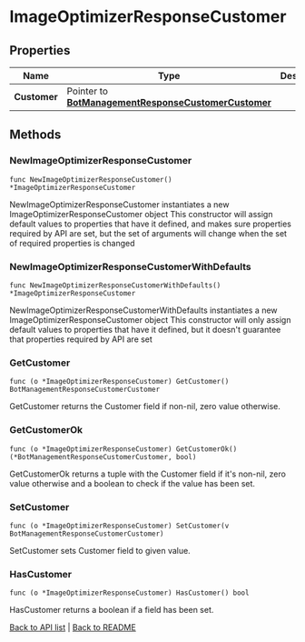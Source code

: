 # ImageOptimizerResponseCustomer

## Properties

Name | Type | Description | Notes
------------ | ------------- | ------------- | -------------
**Customer** | Pointer to [**BotManagementResponseCustomerCustomer**](BotManagementResponseCustomerCustomer.md) |  | [optional] 

## Methods

### NewImageOptimizerResponseCustomer

`func NewImageOptimizerResponseCustomer() *ImageOptimizerResponseCustomer`

NewImageOptimizerResponseCustomer instantiates a new ImageOptimizerResponseCustomer object
This constructor will assign default values to properties that have it defined,
and makes sure properties required by API are set, but the set of arguments
will change when the set of required properties is changed

### NewImageOptimizerResponseCustomerWithDefaults

`func NewImageOptimizerResponseCustomerWithDefaults() *ImageOptimizerResponseCustomer`

NewImageOptimizerResponseCustomerWithDefaults instantiates a new ImageOptimizerResponseCustomer object
This constructor will only assign default values to properties that have it defined,
but it doesn't guarantee that properties required by API are set

### GetCustomer

`func (o *ImageOptimizerResponseCustomer) GetCustomer() BotManagementResponseCustomerCustomer`

GetCustomer returns the Customer field if non-nil, zero value otherwise.

### GetCustomerOk

`func (o *ImageOptimizerResponseCustomer) GetCustomerOk() (*BotManagementResponseCustomerCustomer, bool)`

GetCustomerOk returns a tuple with the Customer field if it's non-nil, zero value otherwise
and a boolean to check if the value has been set.

### SetCustomer

`func (o *ImageOptimizerResponseCustomer) SetCustomer(v BotManagementResponseCustomerCustomer)`

SetCustomer sets Customer field to given value.

### HasCustomer

`func (o *ImageOptimizerResponseCustomer) HasCustomer() bool`

HasCustomer returns a boolean if a field has been set.


[Back to API list](../README.md#documentation-for-api-endpoints) | [Back to README](../README.md)


